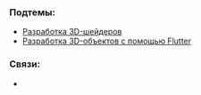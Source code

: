 ### Подтемы:
- [Разработка 3D-шейдеров](Flutter/Подтемы/Разработка%203D-шейдеров.md)
- [Разработка 3D-объектов с помощью Flutter](Flutter/Подтемы/Разработка%203D-объектов%20с%20помощью%20Flutter.md)
### Связи:
- 